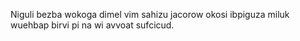 Niguli bezba wokoga dimel vim sahizu jacorow okosi ibpiguza miluk wuehbap birvi pi na wi avvoat sufcicud.